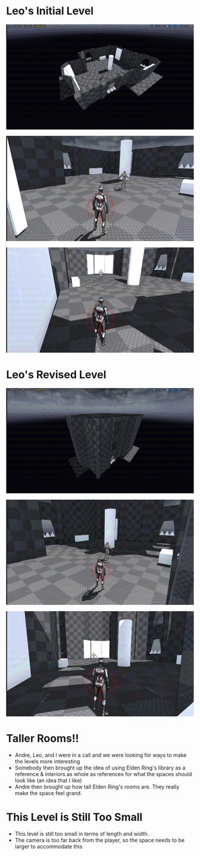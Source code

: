 
# Leo's Initial Level

![](<../../../../_Meta/Attachments/Pasted image 20250522151047.png>)

![](<../../../../_Meta/Attachments/Pasted image 20250522151156.png>)

![](<../../../../_Meta/Attachments/Pasted image 20250522151216.png>)

# Leo's Revised Level

![](<../../../../_Meta/Attachments/Pasted image 20250522151302.png>)

![](<../../../../_Meta/Attachments/Pasted image 20250522151433.png>)

![](<../../../../_Meta/Attachments/Pasted image 20250522151446.png>)

# Taller Rooms!!

- Andre, Leo, and I were in a call and we were looking for ways to make the levels more interesting
- Somebody then brought up the idea of using Elden Ring's library as a reference & interiors as whole as references for what the spaces should look like (an idea that I like)
- Andre then brought up how tall Elden Ring's rooms are. They really make the space feel grand.
# This Level is Still Too Small

- This level is still too small in terms of length and width.
- The camera is too far back from the player, so the space needs to be larger to accommodate this
